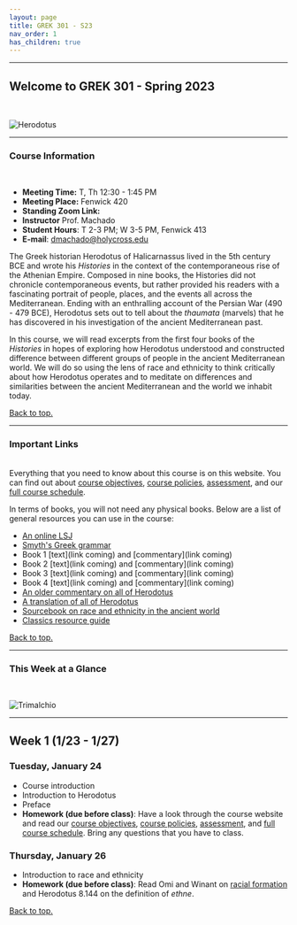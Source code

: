 ```yaml
---
layout: page
title: GREK 301 - S23
nav_order: 1
has_children: true
---
```

***

## Welcome to GREK 301 - Spring 2023
&nbsp;

![Herodotus](https://upload.wikimedia.org/wikipedia/commons/thumb/9/9e/Kaulbach%2C_Wilhelm_von_-_Die_Seeschlacht_bei_Salamis_-_1868.JPG/1200px-Kaulbach%2C_Wilhelm_von_-_Die_Seeschlacht_bei_Salamis_-_1868.JPG)

***

### Course Information
&nbsp;  
- **Meeting Time:** T, Th 12:30 - 1:45 PM
- **Meeting Place:** Fenwick 420
- **Standing Zoom Link:** 
- **Instructor** Prof. Machado
- **Student Hours**: T 2-3 PM; W 3-5 PM, Fenwick 413
- **E-mail**: dmachado@holycross.edu

The Greek historian Herodotus of Halicarnassus lived in the 5th century BCE and wrote his *Histories* in the context of the contemporaneous rise of the Athenian Empire. Composed in nine books, the Histories did not chronicle contemporaneous events, but rather provided his readers with a fascinating portrait of people, places, and the events all across the Mediterranean. Ending with an enthralling account of the Persian War (490 - 479 BCE), Herodotus sets out to tell about the *thaumata* (marvels) that he has discovered in his investigation of the ancient Mediterranean past.

In this course, we will read excerpts from the first four books of the *Histories* in hopes of exploring how Herodotus understood and constructed difference between different groups of people in the ancient Mediterranean world. We will do so using the lens of race and ethnicity to think critically about how Herodotus operates and to meditate on differences and similarities between the ancient Mediterranean and the world we inhabit today.

[Back to top.](#top)

***

### Important Links
&nbsp;  
Everything that you need to know about this course is on this website. You can find out about [course objectives](https://dominicmachado.github.io/course-objectives-grek301-s23), [course policies](https://dominicmachado.github.io/course-policies-grek301-s23), [assessment](https://dominicmachado.github.io/assessment-grek301-s23), and our [full course schedule](https://dominicmachado.github.io/schedule-grek301-s23).

In terms of books, you will not need any physical books. Below are a list of general resources you can use in the course:
- [An online LSJ](http://folio2.furman.edu/lsj/)
- [Smyth's Greek grammar](https://drive.google.com/file/d/1OUoFcKnkzot1-8I7Jc04MTEOUtdNCYGG/view?usp=share_link)
- Book 1 [text](link coming) and [commentary](link coming)
- Book 2 [text](link coming) and [commentary](link coming)
- Book 3 [text](link coming) and [commentary](link coming)
- Book 4 [text](link coming) and [commentary](link coming)
- [An older commentary on all of Herodotus](https://drive.google.com/file/d/1nZz51mXSfKszCKd4v3pBFdVeLIhz7iUg/view?usp=share_link)
- [A translation of all of Herodotus](https://drive.google.com/file/d/19DO07bo2wQT_60W2cZqrWGIuK_sETc6a/view?usp=share_link)
- [Sourcebook on race and ethnicity in the ancient world](https://drive.google.com/file/d/1W2mDquBzVIO9CS8zONornrroleLJhrCd/view?usp=share_link)
- [Classics resource guide](https://libguides.holycross.edu/classics)

[Back to top.](#top)

***

### This Week at a Glance
&nbsp;  

![Trimalchio](https://s3.amazonaws.com/media.harvardartmuseums.org/production/file_uploads/Events/images/000/000/293/hero/Tyranny-of-bad-taste_calendarFINAL.jpg)

***

## Week 1 (1/23 - 1/27)

### Tuesday, January 24
- Course introduction
- Introduction to Herodotus
- Preface
- **Homework (due before class)**: Have a look through the course website and read our [course objectives](https://dominicmachado.github.io/course-objectives-grek301-s23), [course policies](https://dominicmachado.github.io/course-policies-grek301-s23), [assessment](https://dominicmachado.github.io/assessment-grek301-s23), and [full course schedule](https://dominicmachado.github.io/schedule-grek301-s23). Bring any questions that you have to class.

### Thursday, January 26
- Introduction to race and ethnicity
- **Homework (due before class)**: Read Omi and Winant on [racial formation](https://drive.google.com/file/d/1dkCJArlD5o_jCSzmcF0cWt9g574TaG-g/view?usp=share_link) and Herodotus 8.144 on the definition of *ethne*.

[Back to top.](#top)
